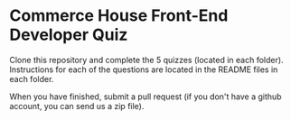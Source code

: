 
# Commerce House Front-End Developer Quiz

Clone this repository and complete the 5 quizzes (located in each folder). Instructions for each of the questions are located in the README files in each folder.

When you have finished, submit a pull request (if you don't have a github account, you can send us a zip file).
